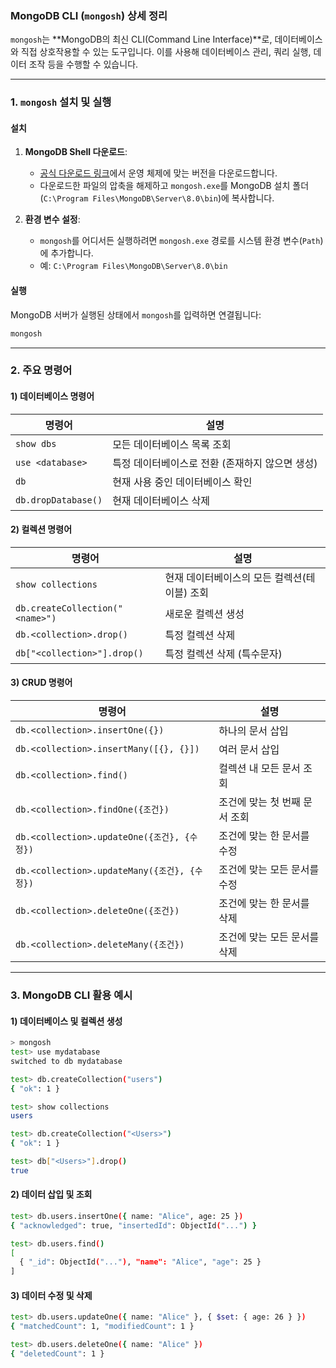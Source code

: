### **MongoDB CLI (`mongosh`) 상세 정리**

`mongosh`는 **MongoDB의 최신 CLI(Command Line Interface)**로, 데이터베이스와 직접 상호작용할 수 있는 도구입니다. 이를 사용해 데이터베이스 관리, 쿼리 실행, 데이터 조작 등을 수행할 수 있습니다.

---

### **1. `mongosh` 설치 및 실행**
#### **설치**
1. **MongoDB Shell 다운로드**:  
   - [공식 다운로드 링크](https://www.mongodb.com/try/download/shell)에서 운영 체제에 맞는 버전을 다운로드합니다.
   - 다운로드한 파일의 압축을 해제하고 `mongosh.exe`를 MongoDB 설치 폴더 (`C:\Program Files\MongoDB\Server\8.0\bin`)에 복사합니다.

2. **환경 변수 설정**:
   - `mongosh`를 어디서든 실행하려면 `mongosh.exe` 경로를 시스템 환경 변수(`Path`)에 추가합니다.
   - 예: `C:\Program Files\MongoDB\Server\8.0\bin`

#### **실행**
MongoDB 서버가 실행된 상태에서 `mongosh`를 입력하면 연결됩니다:
```bash
mongosh
```

---

### **2. 주요 명령어**
#### **1) 데이터베이스 명령어**
| 명령어                       | 설명                                      |
|-----------------------------|-----------------------------------------|
| `show dbs`                  | 모든 데이터베이스 목록 조회                 |
| `use <database>`            | 특정 데이터베이스로 전환 (존재하지 않으면 생성) |
| `db`                        | 현재 사용 중인 데이터베이스 확인             |
| `db.dropDatabase()`         | 현재 데이터베이스 삭제                     |

#### **2) 컬렉션 명령어**
| 명령어                       | 설명                                      |
|-----------------------------|-----------------------------------------|
| `show collections`          | 현재 데이터베이스의 모든 컬렉션(테이블) 조회    |
| `db.createCollection("<name>")` | 새로운 컬렉션 생성                        |
| `db.<collection>.drop()`    | 특정 컬렉션 삭제                          |
| `db["<collection>"].drop()`    | 특정 컬렉션 삭제 (특수문자)                 |

#### **3) CRUD 명령어**
| 명령어                                     | 설명                                         |
|------------------------------------------|--------------------------------------------|
| `db.<collection>.insertOne({})`          | 하나의 문서 삽입                             |
| `db.<collection>.insertMany([{}, {}])`   | 여러 문서 삽입                               |
| `db.<collection>.find()`                 | 컬렉션 내 모든 문서 조회                     |
| `db.<collection>.findOne({조건})`         | 조건에 맞는 첫 번째 문서 조회                 |
| `db.<collection>.updateOne({조건}, {수정})` | 조건에 맞는 한 문서를 수정                   |
| `db.<collection>.updateMany({조건}, {수정})`| 조건에 맞는 모든 문서를 수정                 |
| `db.<collection>.deleteOne({조건})`      | 조건에 맞는 한 문서를 삭제                   |
| `db.<collection>.deleteMany({조건})`     | 조건에 맞는 모든 문서를 삭제                 |

---

### **3. MongoDB CLI 활용 예시**
#### **1) 데이터베이스 및 컬렉션 생성**
```bash
> mongosh
test> use mydatabase
switched to db mydatabase

test> db.createCollection("users")
{ "ok": 1 }

test> show collections
users

test> db.createCollection("<Users>")
{ "ok": 1 }

test> db["<Users>"].drop()
true
```

#### **2) 데이터 삽입 및 조회**
```bash
test> db.users.insertOne({ name: "Alice", age: 25 })
{ "acknowledged": true, "insertedId": ObjectId("...") }

test> db.users.find()
[
  { "_id": ObjectId("..."), "name": "Alice", "age": 25 }
]
```

#### **3) 데이터 수정 및 삭제**
```bash
test> db.users.updateOne({ name: "Alice" }, { $set: { age: 26 } })
{ "matchedCount": 1, "modifiedCount": 1 }

test> db.users.deleteOne({ name: "Alice" })
{ "deletedCount": 1 }
```